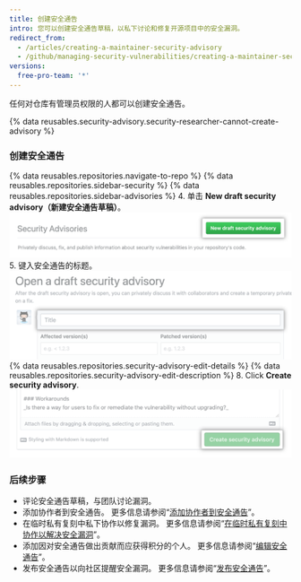 ```yaml
---
title: 创建安全通告
intro: 您可以创建安全通告草稿，以私下讨论和修复开源项目中的安全漏洞。
redirect_from:
  - /articles/creating-a-maintainer-security-advisory
  - /github/managing-security-vulnerabilities/creating-a-maintainer-security-advisory
versions:
  free-pro-team: '*'
---
```


任何对仓库有管理员权限的人都可以创建安全通告。

{% data reusables.security-advisory.security-researcher-cannot-create-advisory %}

### 创建安全通告

{% data reusables.repositories.navigate-to-repo %}
{% data reusables.repositories.sidebar-security %}
{% data reusables.repositories.sidebar-advisories %}
4. 单击 **New draft security advisory（新建安全通告草稿）**。 ![打开通告草稿按钮](/assets/images/help/security/security-advisory-new-draft-security-advisory-button.png)
5. 键入安全通告的标题。 ![标题字段](/assets/images/help/security/security-advisory-title.png)
{% data reusables.repositories.security-advisory-edit-details %}
{% data reusables.repositories.security-advisory-edit-description %}
8. Click **Create security advisory**. ![Create security advisory button](/assets/images/help/security/security-advisory-create-security-advisory-button.png)

### 后续步骤

- 评论安全通告草稿，与团队讨论漏洞。
- 添加协作者到安全通告。 更多信息请参阅“[添加协作者到安全通告](/github/managing-security-vulnerabilities/adding-a-collaborator-to-a-maintainer-security-advisory)”。
- 在临时私有复刻中私下协作以修复漏洞。 更多信息请参阅“[在临时私有复刻中协作以解决安全漏洞](/github/managing-security-vulnerabilities/collaborating-in-a-temporary-private-fork-to-resolve-a-security-vulnerability)”。
- 添加因对安全通告做出贡献而应获得积分的个人。 更多信息请参阅“[编辑安全通告](/github/managing-security-vulnerabilities/editing-a-security-advisory#about-credits-for-security-advisories)”。
- 发布安全通告以向社区提醒安全漏洞。 更多信息请参阅“[发布安全通告](/github/managing-security-vulnerabilities/publishing-a-security-advisory)”。
